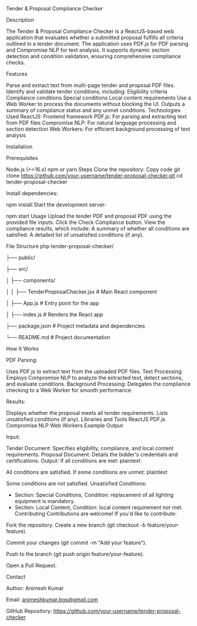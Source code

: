 Tender & Proposal Compliance Checker

Description

The Tender & Proposal Compliance Checker is a ReactJS-based web application that evaluates whether a submitted proposal fulfills all criteria outlined in a tender document. The application uses PDF.js for PDF parsing and Compromise NLP for text analysis. It supports dynamic section detection and condition validation, ensuring comprehensive compliance checks.

Features

Parse and extract text from multi-page tender and proposal PDF files.
Identify and validate tender conditions, including:
Eligibility criteria
Compliance conditions
Special conditions
Local content requirements
Use a Web Worker to process the documents without blocking the UI.
Outputs a summary of compliance status and any unmet conditions.
Technologies Used
ReactJS: Frontend framework
PDF.js: For parsing and extracting text from PDF files
Compromise NLP: For natural language processing and section detection
Web Workers: For efficient background processing of text analysis

Installation

Prerequisites

Node.js (>=16.x)
npm or yarn
Steps
Clone the repository:
Copy code
git clone https://github.com/your-username/tender-proposal-checker.git
cd tender-proposal-checker

Install dependencies:

npm install
Start the development server:

npm start
Usage
Upload the tender PDF and proposal PDF using the provided file inputs.
Click the Check Compliance button.
View the compliance results, which include:
A summary of whether all conditions are satisfied.
A detailed list of unsatisfied conditions (if any).

File Structure
php
tender-proposal-checker/

├── public/

├── src/

│   ├── components/

│   │   ├── TenderProposalChecker.jsx  # Main React component

│   ├── App.js                         # Entry point for the app

│   ├── index.js                       # Renders the React app

├── package.json                       # Project metadata and dependencies

└── README.md                          # Project documentation


How It Works

PDF Parsing:

Uses PDF.js to extract text from the uploaded PDF files.
Text Processing:
Employs Compromise NLP to analyze the extracted text, detect sections, and evaluate conditions.
Background Processing:
Delegates the compliance checking to a Web Worker for smooth performance.

Results:

Displays whether the proposal meets all tender requirements.
Lists unsatisfied conditions (if any).
Libraries and Tools
ReactJS
PDF.js
Compromise NLP
Web Workers
Example Output

Input:

Tender Document:
Specifies eligibility, compliance, and local content requirements.
Proposal Document:
Details the bidder's credentials and certifications.
Output:
If all conditions are met:
plaintext

All conditions are satisfied.
If some conditions are unmet:
plaintext

Some conditions are not satisfied.
Unsatisfied Conditions:
- Section: Special Conditions, Condition: replacement of all lighting equipment is mandatory.
- Section: Local Content, Condition: local content requirement not met.
Contributing
Contributions are welcome! If you'd like to contribute:

Fork the repository.
Create a new branch (git checkout -b feature/your-feature).

Commit your changes (git commit -m "Add your feature").

Push to the branch (git push origin feature/your-feature).

Open a Pull Request.


Contact

Author: Animesh Kumar

Email: animeshkumar.bgs@gmail.com

GitHub Repository: https://github.com/your-username/tender-proposal-checker
